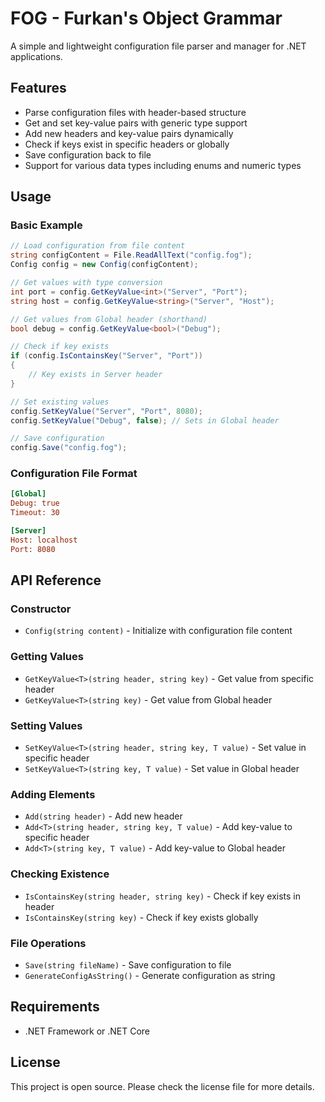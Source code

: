 # FOG - Furkan's Object Grammar

A simple and lightweight configuration file parser and manager for .NET applications.

## Features

- Parse configuration files with header-based structure
- Get and set key-value pairs with generic type support
- Add new headers and key-value pairs dynamically
- Check if keys exist in specific headers or globally
- Save configuration back to file
- Support for various data types including enums and numeric types

## Usage

### Basic Example

```csharp
// Load configuration from file content
string configContent = File.ReadAllText("config.fog");
Config config = new Config(configContent);

// Get values with type conversion
int port = config.GetKeyValue<int>("Server", "Port");
string host = config.GetKeyValue<string>("Server", "Host");

// Get values from Global header (shorthand)
bool debug = config.GetKeyValue<bool>("Debug");

// Check if key exists
if (config.IsContainsKey("Server", "Port"))
{
    // Key exists in Server header
}

// Set existing values
config.SetKeyValue("Server", "Port", 8080);
config.SetKeyValue("Debug", false); // Sets in Global header

// Save configuration
config.Save("config.fog");
```

### Configuration File Format

```ini
[Global]
Debug: true
Timeout: 30

[Server]
Host: localhost
Port: 8080
```

## API Reference

### Constructor
- `Config(string content)` - Initialize with configuration file content

### Getting Values
- `GetKeyValue<T>(string header, string key)` - Get value from specific header
- `GetKeyValue<T>(string key)` - Get value from Global header

### Setting Values
- `SetKeyValue<T>(string header, string key, T value)` - Set value in specific header
- `SetKeyValue<T>(string key, T value)` - Set value in Global header

### Adding Elements
- `Add(string header)` - Add new header
- `Add<T>(string header, string key, T value)` - Add key-value to specific header
- `Add<T>(string key, T value)` - Add key-value to Global header

### Checking Existence
- `IsContainsKey(string header, string key)` - Check if key exists in header
- `IsContainsKey(string key)` - Check if key exists globally

### File Operations
- `Save(string fileName)` - Save configuration to file
- `GenerateConfigAsString()` - Generate configuration as string

## Requirements

- .NET Framework or .NET Core

## License

This project is open source. Please check the license file for more details.
